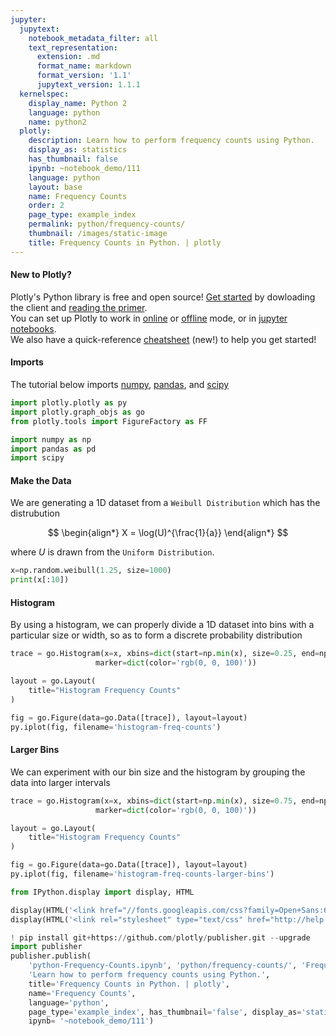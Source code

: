 ```yaml
---
jupyter:
  jupytext:
    notebook_metadata_filter: all
    text_representation:
      extension: .md
      format_name: markdown
      format_version: '1.1'
      jupytext_version: 1.1.1
  kernelspec:
    display_name: Python 2
    language: python
    name: python2
  plotly:
    description: Learn how to perform frequency counts using Python.
    display_as: statistics
    has_thumbnail: false
    ipynb: ~notebook_demo/111
    language: python
    layout: base
    name: Frequency Counts
    order: 2
    page_type: example_index
    permalink: python/frequency-counts/
    thumbnail: /images/static-image
    title: Frequency Counts in Python. | plotly
---
```


#### New to Plotly?
Plotly's Python library is free and open source! [Get started](https://plot.ly/python/getting-started/) by dowloading the client and [reading the primer](https://plot.ly/python/getting-started/).
<br>You can set up Plotly to work in [online](https://plot.ly/python/getting-started/#initialization-for-online-plotting) or [offline](https://plot.ly/python/getting-started/#initialization-for-offline-plotting) mode, or in [jupyter notebooks](https://plot.ly/python/getting-started/#start-plotting-online).
<br>We also have a quick-reference [cheatsheet](https://images.plot.ly/plotly-documentation/images/python_cheat_sheet.pdf) (new!) to help you get started!


#### Imports
The tutorial below imports [numpy](http://www.numpy.org/), [pandas](https://plot.ly/pandas/intro-to-pandas-tutorial/), and [scipy](https://www.scipy.org/)

```python
import plotly.plotly as py
import plotly.graph_objs as go
from plotly.tools import FigureFactory as FF

import numpy as np
import pandas as pd
import scipy
```

#### Make the Data


We are generating a 1D dataset from a `Weibull Distribution` which has the distrubution

$$
\begin{align*}
X = \log(U)^{\frac{1}{a}}
\end{align*}
$$

where $U$ is drawn from the `Uniform Distribution`.

```python
x=np.random.weibull(1.25, size=1000)
print(x[:10])
```

#### Histogram


By using a histogram, we can properly divide a 1D dataset into bins with a particular size or width, so as to form a discrete probability distribution

```python
trace = go.Histogram(x=x, xbins=dict(start=np.min(x), size=0.25, end=np.max(x)),
                   marker=dict(color='rgb(0, 0, 100)'))

layout = go.Layout(
    title="Histogram Frequency Counts"
)

fig = go.Figure(data=go.Data([trace]), layout=layout)
py.iplot(fig, filename='histogram-freq-counts')
```

#### Larger Bins


We can experiment with our bin size and the histogram by grouping the data into larger intervals

```python
trace = go.Histogram(x=x, xbins=dict(start=np.min(x), size=0.75, end=np.max(x)),
                   marker=dict(color='rgb(0, 0, 100)'))

layout = go.Layout(
    title="Histogram Frequency Counts"
)

fig = go.Figure(data=go.Data([trace]), layout=layout)
py.iplot(fig, filename='histogram-freq-counts-larger-bins')
```

```python
from IPython.display import display, HTML

display(HTML('<link href="//fonts.googleapis.com/css?family=Open+Sans:600,400,300,200|Inconsolata|Ubuntu+Mono:400,700" rel="stylesheet" type="text/css" />'))
display(HTML('<link rel="stylesheet" type="text/css" href="http://help.plot.ly/documentation/all_static/css/ipython-notebook-custom.css">'))

! pip install git+https://github.com/plotly/publisher.git --upgrade
import publisher
publisher.publish(
    'python-Frequency-Counts.ipynb', 'python/frequency-counts/', 'Frequency Counts | plotly',
    'Learn how to perform frequency counts using Python.',
    title='Frequency Counts in Python. | plotly',
    name='Frequency Counts',
    language='python',
    page_type='example_index', has_thumbnail='false', display_as='statistics', order=2,
    ipynb= '~notebook_demo/111')
```

```python

```
